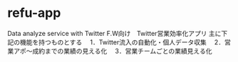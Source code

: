 # refu-app
Data analyze service with Twitter
F.W向け　Twitter営業効率化アプリ
主に下記の機能を持つものとする
　1．Twitter流入の自動化・個人データ収集
　2．営業アポ～成約までの業績の見える化
　3．営業チームごとの業績見える化

